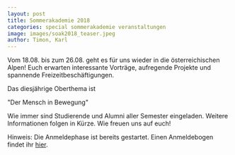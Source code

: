 ```yaml
---
layout: post
title: Sommerakademie 2018
categories: special sommerakademie veranstaltungen
image: images/soak2018_teaser.jpeg
author: Timon, Karl
---
```


Vom 18.08. bis zum 26.08. geht es für uns wieder in die österreichischen Alpen!
Euch erwarten interessante Vorträge, aufregende Projekte und spannende Freizeitbeschäftigungen. 

Das diesjährige Oberthema ist

"Der Mensch in Bewegung"

Wie immer sind Studierende und Alumni aller Semester eingeladen. Weitere Informationen folgen in Kürze.
Wie freuen uns auf euch!

Hinweis: Die Anmeldephase ist bereits gestartet. Einen Anmeldebogen findet ihr [hier](dokumente/soak18_anmeldung.pdf).
